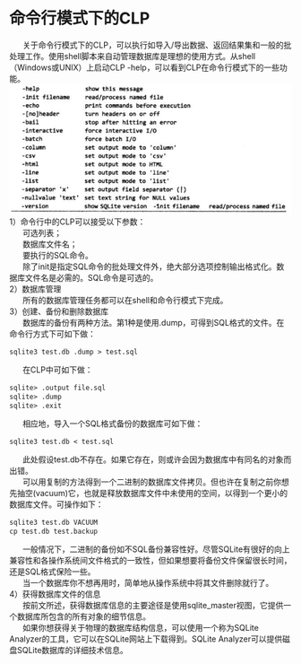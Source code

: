 # 命令行模式下的CLP
&nbsp;&nbsp;&nbsp;&nbsp;&nbsp;&nbsp;关于命令行模式下的CLP，可以执行如导入/导出数据、返回结果集和一般的批处理工作。使用shell脚本来自动管理数据库是理想的使用方式。从shell（Windows或UNIX）上启动CLP -help，可以看到CLP在命令行模式下的一些功能。
<img src="14.jpg">
1）命令行中的CLP可以接受以下参数：<br>
&nbsp;&nbsp;&nbsp;&nbsp;&nbsp;&nbsp;可选列表；<br>
&nbsp;&nbsp;&nbsp;&nbsp;&nbsp;&nbsp;数据库文件名；<br>
&nbsp;&nbsp;&nbsp;&nbsp;&nbsp;&nbsp;要执行的SQL命令。<br>
&nbsp;&nbsp;&nbsp;&nbsp;&nbsp;&nbsp;除了init是指定SQL命令的批处理文件外，绝大部分选项控制输出格式化。数据库文件名是必需的。SQL命令是可选的。<br>
2）数据库管理<br>
&nbsp;&nbsp;&nbsp;&nbsp;&nbsp;&nbsp;所有的数据库管理任务都可以在shell和命令行模式下完成。<br>
3）创建、备份和删除数据库<br>
&nbsp;&nbsp;&nbsp;&nbsp;&nbsp;&nbsp;数据库的备份有两种方法。第1种是使用.dump，可得到SQL格式的文件。在命令行方式下可如下做：

    sqlite3 test.db .dump > test.sql
&nbsp;&nbsp;&nbsp;&nbsp;&nbsp;&nbsp;在CLP中可如下做：

    sqlite> .output file.sql
    sqlite> .dump
    sqlite> .exit
&nbsp;&nbsp;&nbsp;&nbsp;&nbsp;&nbsp;相应地，导入一个SQL格式备份的数据库可如下做：

    sqlite3 test.db < test.sql
&nbsp;&nbsp;&nbsp;&nbsp;&nbsp;&nbsp;此处假设test.db不存在。如果它存在，则或许会因为数据库中有同名的对象而出错。<br>
&nbsp;&nbsp;&nbsp;&nbsp;&nbsp;&nbsp;可以用复制的方法得到一个二进制的数据库文件拷贝。但也许在复制之前你想先抽空(vacuum)它，也就是释放数据库文件中未使用的空间，以得到一个更小的数据库文件。可操作如下：

    sqlite3 test.db VACUUM
    cp test.db test.backup
&nbsp;&nbsp;&nbsp;&nbsp;&nbsp;&nbsp;一般情况下，二进制的备份如不SQL备份兼容性好。尽管SQLite有很好的向上兼容性和各操作系统间文件格式的一致性，但如果想要将备份文件保留很长时间，还是SQL格式保险一些。<br>
&nbsp;&nbsp;&nbsp;&nbsp;&nbsp;&nbsp;当一个数据库你不想再用时，简单地从操作系统中将其文件删除就行了。<br>
4）获得数据库文件的信息<br>
&nbsp;&nbsp;&nbsp;&nbsp;&nbsp;&nbsp;按前文所述，获得数据库信息的主要途径是使用sqlite_master视图，它提供一个数据库所包含的所有对象的细节信息。<br>
&nbsp;&nbsp;&nbsp;&nbsp;&nbsp;&nbsp;如果你想获得关于物理的数据库结构信息，可以使用一个称为SQLite Analyzer的工具，它可以在SQLite网站上下载得到。SQLite Analyzer可以提供磁盘SQLite数据库的详细技术信息。
